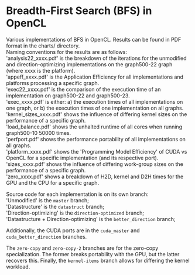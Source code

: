 # Breadth-First Search (BFS) in OpenCL
Various implementations of BFS in OpenCL. Results can be found in PDF format in the charts/ directory.  
Naming conventions for the results are as follows:  
'analysis22_xxxx.pdf' is the breakdown of the iterations for the unmodified and direction-optimizing implementations on the graph500-22 graph (where xxxx is the platform).  
'appeff_xxxx.pdf' is the Application Efficiency for all implementations and platforms processing a specific graph.  
'exec22_xxxx.pdf' is the comparison of the execution time of an implementation on graph500-22 and graph500-23.  
'exec_xxxx.pdf' is either: a) the execution times of all implementations on one graph, or b) the execution times of one implementation on all graphs.  
'kernel_sizes_xxxx.pdf' shows the influence of differing kernel sizes on the performance of a specific graph.  
'load_balance.pdf' shows the unhalted runtime of all cores when running graph500-10 50000 times.  
'perfport.pdf' shows the performance portability of all implementations on all graphs.  
'platform_xxxx.pdf' shows the 'Programming Model Efficiency' of CUDA vs OpenCL for a specific implementation (and its respective port).  
'sizes_xxxx.pdf' shows the influence of differing work-group sizes on the performance of a specific graph.  
'zero_xxxx.pdf' shows a breakdown of H2D, kernel and D2H times for the GPU and the CPU for a specific graph.  

Source code for each implementation is on its own branch:  
'Unmodified' is the `master` branch;  
'Datastructure' is the `datastruct` branch;  
'Direction-optimizing' is the `direction-optimized` branch;  
'Datastructure + Direction-optimizing' is the `better_direction` branch;  

Additionally, the CUDA ports are in the `cuda_master` and `cuda_better_direction` branches.

The `zero-copy` and `zero-copy-2` branches are for the zero-copy specialization. The former breaks portability with the GPU, but the latter recovers this.
Finally, the `kernel-items` branch allows for differing the kernel workload.

